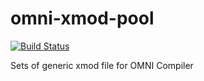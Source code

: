 # omni-xmod-pool

[![Build Status](https://travis-ci.org/claw-project/omni-xmod-pool.svg?branch=master)](https://travis-ci.org/claw-project/omni-xmod-pool)

Sets of generic xmod file for OMNI Compiler
